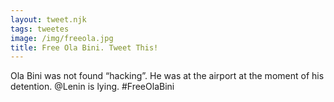 ```yaml
---
layout: tweet.njk
tags: tweetes
image: /img/freeola.jpg
title: Free Ola Bini. Tweet This!
---
```

Ola Bini was not found “hacking”. He was at the airport at the moment of
his detention. @Lenin is lying. #FreeOlaBini
